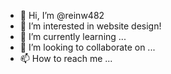 - 👋 Hi, I’m @reinw482
- 👀 I’m interested in website design!
- 🌱 I’m currently learning ...
- 💞️ I’m looking to collaborate on ...
- 📫 How to reach me ...

<!---

--->
